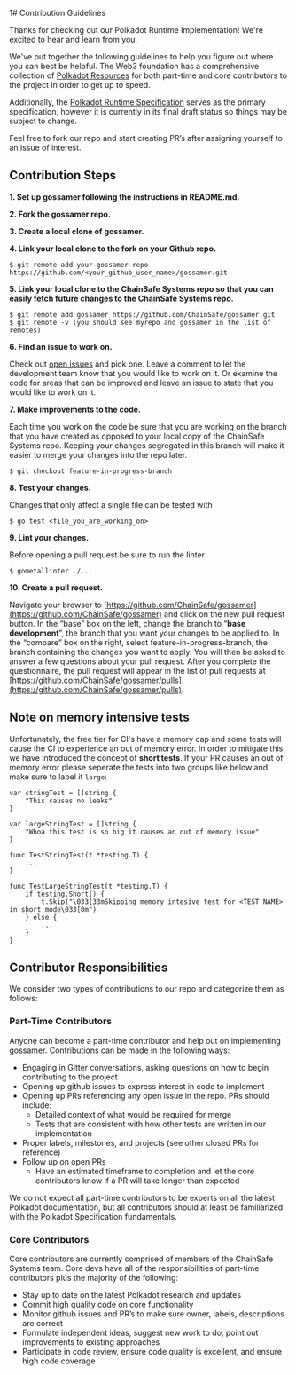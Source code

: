 1# Contribution Guidelines

Thanks for checking out our Polkadot Runtime Implementation! We're excited to hear and learn from you.

We've put together the following guidelines to help you figure out where you can best be helpful. The Web3 foundation has a comprehensive collection of [Polkadot Resources](https://github.com/w3f/web3/blob/537a2518c24e96b05ceadd9f31348669e72b8841/docs/layer_1/platforms/polkadot.md) for both part-time and core contributors to the project in order to get up to speed.

Additionally, the [Polkadot Runtime Specification](https://research.web3.foundation/en/latest/web/viewer.html?file=../pdf/polkadot_re_spec.pdf) serves as the primary specification, however it is currently in its final draft status so things may be subject to change.

Feel free to fork our repo and start creating PR’s after assigning yourself to an issue of interest.

## Contribution Steps

**1. Set up gossamer following the instructions in README.md.**

**2. Fork the gossamer repo.**

**3. Create a local clone of gossamer.**

**4. Link your local clone to the fork on your Github repo.**

```
$ git remote add your-gossamer-repo https://github.com/<your_github_user_name>/gossamer.git
```

**5. Link your local clone to the ChainSafe Systems repo so that you can easily fetch future changes to the ChainSafe Systems repo.**

```
$ git remote add gossamer https://github.com/ChainSafe/gossamer.git
$ git remote -v (you should see myrepo and gossamer in the list of remotes)
```

**6. Find an issue to work on.**

Check out [open issues](https://github.com/ChainSafe/gossamer/issues) and pick one. Leave a comment to let the development team know that you would like to work on it. Or examine the code for areas that can be improved and leave an issue to state that you would like to work on it.

**7. Make improvements to the code.**

Each time you work on the code be sure that you are working on the branch that you have created as opposed to your local copy of the ChainSafe Systems repo. Keeping your changes segregated in this branch will make it easier to merge your changes into the repo later.

```
$ git checkout feature-in-progress-branch
```

**8. Test your changes.**

Changes that only affect a single file can be tested with

```
$ go test <file_you_are_working_on>
```

**9. Lint your changes.**

Before opening a pull request be sure to run the linter

```
$ gometallinter ./...
```

**10. Create a pull request.**

Navigate your browser to [https://github.com/ChainSafe/gossamer](https://github.com/ChainSafe/gossamer) and click on the new pull request button. In the “base” box on the left, change the branch to “**base development**”, the branch that you want your changes to be applied to. In the “compare” box on the right, select feature-in-progress-branch, the branch containing the changes you want to apply. You will then be asked to answer a few questions about your pull request. After you complete the questionnaire, the pull request will appear in the list of pull requests at [https://github.com/ChainSafe/gossamer/pulls](https://github.com/ChainSafe/gossamer/pulls).

## Note on memory intensive tests
Unfortunately, the free tier for CI's have a memory cap and some tests will cause the CI to experience an out of memory error.
In order to mitigate this we have introduced the concept of **short tests**. If your PR causes an out of memory error please seperate the tests into two groups
like below and make sure to label it `large`:

```
var stringTest = []string {
    "This causes no leaks"
}

var largeStringTest = []string {
    "Whoa this test is so big it causes an out of memory issue"
}

func TestStringTest(t *testing.T) {
    ...
}

func TestLargeStringTest(t *testing.T) {
   	if testing.Short() {
  		t.Skip("\033[33mSkipping memory intesive test for <TEST NAME> in short mode\033[0m")
    } else {
        ...
    }
}
```

## Contributor Responsibilities

We consider two types of contributions to our repo and categorize them as follows:

### Part-Time Contributors

Anyone can become a part-time contributor and help out on implementing gossamer. Contributions can be made in the following ways:

-   Engaging in Gitter conversations, asking questions on how to begin contributing to the project
-   Opening up github issues to express interest in code to implement
-   Opening up PRs referencing any open issue in the repo. PRs should include:
    -   Detailed context of what would be required for merge
    -   Tests that are consistent with how other tests are written in our implementation
-   Proper labels, milestones, and projects (see other closed PRs for reference)
-   Follow up on open PRs
    -   Have an estimated timeframe to completion and let the core contributors know if a PR will take longer than expected

We do not expect all part-time contributors to be experts on all the latest Polkadot documentation, but all contributors should at least be familiarized with the Polkadot Specification fundamentals.

### Core Contributors

Core contributors are currently comprised of members of the ChainSafe Systems team. Core devs have all of the responsibilities of part-time contributors plus the majority of the following:

-   Stay up to date on the latest Polkadot research and updates
- 	Commit high quality code on core functionality
-   Monitor github issues and PR’s to make sure owner, labels, descriptions are correct
-   Formulate independent ideas, suggest new work to do, point out improvements to existing approaches
-   Participate in code review, ensure code quality is excellent, and ensure high code coverage
